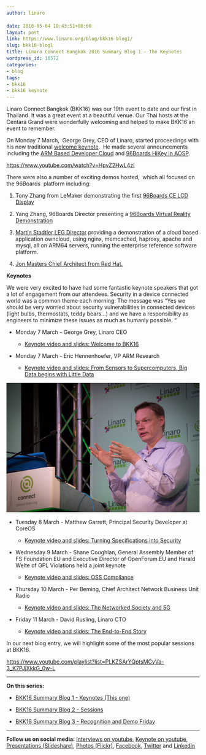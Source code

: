 ```yaml
---
author: linaro

date: 2016-05-04 10:43:51+00:00
layout: post
link: https://www.linaro.org/blog/bkk16-blog1/
slug: bkk16-blog1
title: Linaro Connect Bangkok 2016 Summary Blog 1 - The Keynotes
wordpress_id: 10572
categories:
- blog
tags:
- bkk16
- bkk16 keynote
---
```


Linaro Connect Bangkok (BKK16) was our 19th event to date and our first in Thailand. It was a great event at a beautiful venue. Our Thai hosts at the Centara Grand were wonderfully welcoming and helped to make BKK16 an event to remember.

On Monday 7 March,  George Grey, CEO of Linaro, started proceedings with his now traditional [welcome keynote](https://www.youtube.com/watch?v=HpvZ2HwL4zI).  He made several announcements including the [ARM Based Developer Cloud](http://www.linaro.org/news/linaro-announces-arm-based-developer-cloud-2/) and [96Boards HiKey in AOSP](http://www.linaro.org/news/linaro-announces-support-for-96boards-hikey-in-aosp/).

https://www.youtube.com/watch?v=HpvZ2HwL4zI

There were also a number of exciting demos hosted,  which all focused on the 96Boards  platform including:



 	
  1. Tony Zhang from LeMaker demonstrating the first [96Boards CE LCD Display](https://www.youtube.com/watch?v=IwPsZOBSQTc#t=21m17s)

 	
  2. Yang Zhang, 96Boards Director presenting a [96Boards Virtual Reality Demonstration](https://www.youtube.com/watch?v=IwPsZOBSQTc#t=24m23s)

 	
  3. [Martin Stadtler LEG Director](https://www.youtube.com/watch?v=IwPsZOBSQTc#t=34m43s) providing a demonstration of a cloud based application owncloud, using nginx, memcached, haproxy, apache and mysql, all on ARM64 servers, running the enterprise reference software platform.

 	
  4. [ Jon Masters Chief Architect from Red Hat.](https://www.youtube.com/watch?v=IwPsZOBSQTc#t=28m05s)


**Keynotes**

We were very excited to have had some fantastic keynote speakers that got a lot of engagement from our attendees. Security in a device connected world was a common theme each morning. The message was “Yes we should be very worried about security vulnerabilities in connected devices (light bulbs, thermostats, teddy bears…) and we have a responsibility as engineers to minimize these issues as much as humanly possible. “





 	
  * Monday 7 March - George Grey, Linaro CEO

 	
    * [Keynote video and slides: Welcome to BKK16](https://www.youtube.com/watch?v=HpvZ2HwL4zI)




 	
  * Monday 7 March - Eric Hennenhoefer, VP ARM Research

 	
    * [Keynote video and slides: From Sensors to Supercomputers, Big Data begins with Little Data](https://www.youtube.com/watch?v=fU-SWtv2TlE)





![Eric Hennenhoefer VP ARM Research](/assets/blog/Eric-Hennenhoefer-VP-ARM-Research.jpg)



 	
  * Tuesday 8 March - Matthew Garrett, Principal Security Developer at CoreOS

 	
    * [Keynote video and slides: Turning Specifications into Security](https://www.youtube.com/watch?v=798NDrLH36U)




 	
  * Wednesday 9 March - Shane Coughlan, General Assembly Member of FS Foundation EU and Executive Director of OpenForum EU and Harald Welte of GPL Violations held a joint keynote

 	
    * [Keynote video and slides: OSS Compliance](https://www.youtube.com/watch?v=b4Bli8h0V-Q)




 	
  * Thursday 10 March - Per Beming, Chief Architect Network Business Unit Radio

 	
    * [Keynote video and slides: The Networked Society and 5G](https://www.youtube.com/watch?v=s09kjutkKmg&feature=youtu.be)




 	
  * Friday 11 March - David Rusling, Linaro CTO

 	
    * [Keynote video and slides: The End-to-End Story](https://www.youtube.com/watch?v=GFvd2nHiFvU)







In our next blog entry, we will highlight some of the most popular sessions at BKK16.

https://www.youtube.com/playlist?list=PLKZSArYQptsMCyVa-3_K7PJjXkkG_0w-L



* * *



**On this series:**



 	
  * [BKK16 Summary Blog 1 - Keynotes (This one)](/blog/bkk16-blog1/)

 	
  * [BKK16 Summary Blog 2 - Sessions](/blog/bkk16-blog2/)

 	
  * [BKK16 Summary Blog 3 - Recognition and Demo Friday](/blog/bkk16-blog3/)





* * *



**Follow us on social media:**
[Interviews on youtube](https://www.youtube.com/user/linaroorg?sub_confirmation=1&utm_source=Linaro.org&utm_medium=blog&utm_campaign=social), [Keynote on youtube](https://www.youtube.com/user/linaroOnAir?sub_confirmation=1&utm_source=Linaro.org&utm_medium=blog&utm_campaign=social), [Presentations (Slideshare)](http://www.slideshare.net/linaroorg?utm_source=Linaro.org&utm_medium=blog&utm_campaign=social),
[Photos (Flickr)](https://www.flickr.com/photos/linaroorg?utm_source=Linaro.org&utm_medium=blog&utm_campaign=social), [Facebook](https://www.facebook.com/LinaroOrg?utm_source=Linaro.org&utm_medium=blog&utm_campaign=social), [Twitter](https://twitter.com/linaroorg?utm_source=Linaro.org&utm_medium=blog&utm_campaign=social) and [Linkedin](https://www.linkedin.com/company/1026961?utm_source=Linaro.org&utm_medium=blog&utm_campaign=social)

